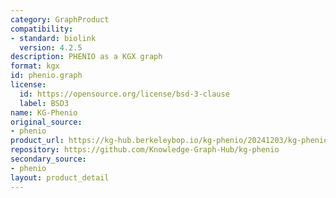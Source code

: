 ```yaml
---
category: GraphProduct
compatibility:
- standard: biolink
  version: 4.2.5
description: PHENIO as a KGX graph
format: kgx
id: phenio.graph
license:
  id: https://opensource.org/license/bsd-3-clause
  label: BSD3
name: KG-Phenio
original_source:
- phenio
product_url: https://kg-hub.berkeleybop.io/kg-phenio/20241203/kg-phenio.tar.gz
repository: https://github.com/Knowledge-Graph-Hub/kg-phenio
secondary_source:
- phenio
layout: product_detail
---
```

